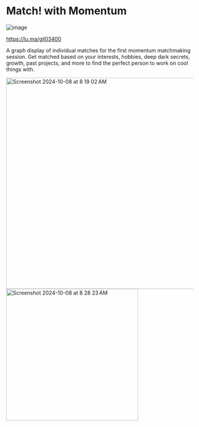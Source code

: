 # Match! with Momentum

![image](https://github.com/user-attachments/assets/829fd03c-b623-43c3-8464-1058da92cf8a)

https://lu.ma/gil03400

​​​A graph display of individual matches for the first momentum matchmaking session. Get matched based on your interests, hobbies, deep dark secrets, growth, past projects, and more to find the perfect person to work on cool things with.

<img width="569" alt="Screenshot 2024-10-08 at 8 19 02 AM" src="https://github.com/user-attachments/assets/1a9080db-48d2-4a70-a6df-557f34aa62aa">
<img width="355" alt="Screenshot 2024-10-08 at 8 28 23 AM" src="https://github.com/user-attachments/assets/6e9d83d0-fb9c-4697-91d1-7064712e1d10">
